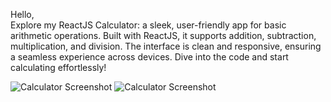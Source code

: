 Hello,<br/>
Explore my ReactJS Calculator: a sleek, user-friendly app for basic arithmetic operations. Built with ReactJS, it supports addition, subtraction, multiplication, and division. The interface is clean and responsive, ensuring a seamless experience across devices. Dive into the code and start calculating effortlessly!

![Calculator Screenshot](https://github.com/Rojak21/screenshots/blob/main/calculator_images/Screenshot%202024-06-12%20142325.png)
![Calculator Screenshot](https://github.com/Rojak21/screenshots/blob/main/calculator_images/Screenshot%202024-06-12%20142339.png)


